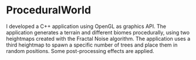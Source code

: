 # ProceduralWorld
I developed a C++ application using OpenGL as graphics API. The application generates a terrain and different biomes procedurally, using two heightmaps created with the Fractal Noise algorithm. The application uses a third heightmap to spawn a specific number of trees and place them in random positions. Some post-processing effects are applied.
